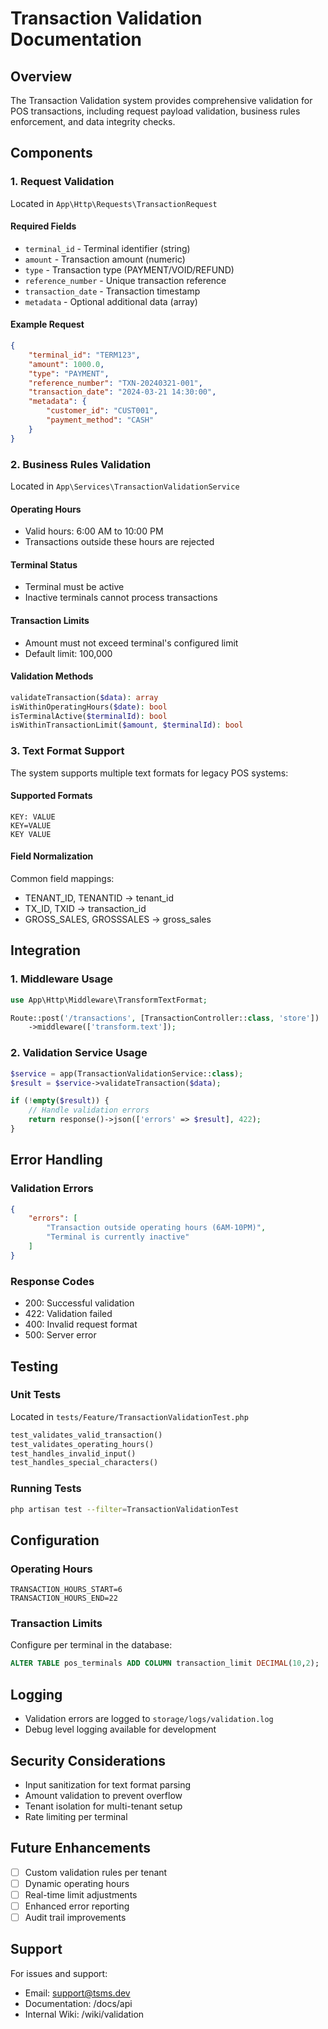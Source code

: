 # Transaction Validation Documentation

## Overview

The Transaction Validation system provides comprehensive validation for POS transactions, including request payload validation, business rules enforcement, and data integrity checks.

## Components

### 1. Request Validation

Located in `App\Http\Requests\TransactionRequest`

#### Required Fields

-   `terminal_id` - Terminal identifier (string)
-   `amount` - Transaction amount (numeric)
-   `type` - Transaction type (PAYMENT/VOID/REFUND)
-   `reference_number` - Unique transaction reference
-   `transaction_date` - Transaction timestamp
-   `metadata` - Optional additional data (array)

#### Example Request

```json
{
    "terminal_id": "TERM123",
    "amount": 1000.0,
    "type": "PAYMENT",
    "reference_number": "TXN-20240321-001",
    "transaction_date": "2024-03-21 14:30:00",
    "metadata": {
        "customer_id": "CUST001",
        "payment_method": "CASH"
    }
}
```

### 2. Business Rules Validation

Located in `App\Services\TransactionValidationService`

#### Operating Hours

-   Valid hours: 6:00 AM to 10:00 PM
-   Transactions outside these hours are rejected

#### Terminal Status

-   Terminal must be active
-   Inactive terminals cannot process transactions

#### Transaction Limits

-   Amount must not exceed terminal's configured limit
-   Default limit: 100,000

#### Validation Methods

```php
validateTransaction($data): array
isWithinOperatingHours($date): bool
isTerminalActive($terminalId): bool
isWithinTransactionLimit($amount, $terminalId): bool
```

### 3. Text Format Support

The system supports multiple text formats for legacy POS systems:

#### Supported Formats

```
KEY: VALUE
KEY=VALUE
KEY VALUE
```

#### Field Normalization

Common field mappings:

-   TENANT_ID, TENANTID → tenant_id
-   TX_ID, TXID → transaction_id
-   GROSS_SALES, GROSSSALES → gross_sales

## Integration

### 1. Middleware Usage

```php
use App\Http\Middleware\TransformTextFormat;

Route::post('/transactions', [TransactionController::class, 'store'])
    ->middleware(['transform.text']);
```

### 2. Validation Service Usage

```php
$service = app(TransactionValidationService::class);
$result = $service->validateTransaction($data);

if (!empty($result)) {
    // Handle validation errors
    return response()->json(['errors' => $result], 422);
}
```

## Error Handling

### Validation Errors

```json
{
    "errors": [
        "Transaction outside operating hours (6AM-10PM)",
        "Terminal is currently inactive"
    ]
}
```

### Response Codes

-   200: Successful validation
-   422: Validation failed
-   400: Invalid request format
-   500: Server error

## Testing

### Unit Tests

Located in `tests/Feature/TransactionValidationTest.php`

```php
test_validates_valid_transaction()
test_validates_operating_hours()
test_handles_invalid_input()
test_handles_special_characters()
```

### Running Tests

```bash
php artisan test --filter=TransactionValidationTest
```

## Configuration

### Operating Hours

```env
TRANSACTION_HOURS_START=6
TRANSACTION_HOURS_END=22
```

### Transaction Limits

Configure per terminal in the database:

```sql
ALTER TABLE pos_terminals ADD COLUMN transaction_limit DECIMAL(10,2);
```

## Logging

-   Validation errors are logged to `storage/logs/validation.log`
-   Debug level logging available for development

## Security Considerations

-   Input sanitization for text format parsing
-   Amount validation to prevent overflow
-   Tenant isolation for multi-tenant setup
-   Rate limiting per terminal

## Future Enhancements

-   [ ] Custom validation rules per tenant
-   [ ] Dynamic operating hours
-   [ ] Real-time limit adjustments
-   [ ] Enhanced error reporting
-   [ ] Audit trail improvements

## Support

For issues and support:

-   Email: support@tsms.dev
-   Documentation: /docs/api
-   Internal Wiki: /wiki/validation
